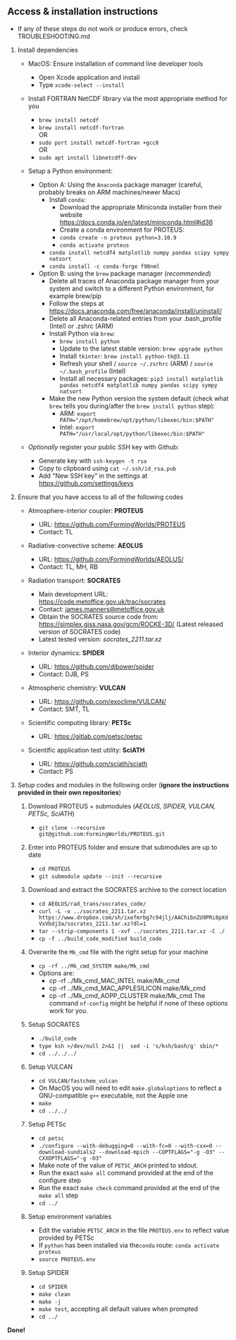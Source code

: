 
## Access & installation instructions

* If any of these steps do not work or produce errors, check TROUBLESHOOTING.md

1. Install dependencies

    * MacOS: Ensure installation of command line developer tools
        * Open Xcode application and install
        * Type `xcode-select --install`

    
            
    * Install FORTRAN NetCDF library via the most appropriate method for you
        * `brew install netcdf`    
        * `brew install netcdf-fortran`     
        OR    
        * `sudo port install netcdf-fortran +gcc8`    
        OR     
        * `sudo apt install libnetcdff-dev`
    
    * Setup a Python environment:
        * Option A: Using the `Anaconda` package manager (careful, probably breaks on ARM machines/newer Macs)
            * Install `conda`:
                * Download the appropriate Miniconda installer from their website
            https://docs.conda.io/en/latest/miniconda.html#id36
                * Create a conda environment for PROTEUS:
                * `conda create -n proteus python=3.10.9`    
                * `conda activate proteus`
            * `conda install netcdf4 matplotlib numpy pandas scipy sympy natsort`
            * `conda install -c conda-forge f90nml`
        * Option B: using the `brew` package manager (*recommended*)
            * Delete all traces of Anaconda package manager from your system and switch to a different Python environment, for example brew/pip
            * Follow the steps at https://docs.anaconda.com/free/anaconda/install/uninstall/
            * Delete all Anaconda-related entries from your .bash_profile (Intel) or .zshrc (ARM)
            * Install Python via `brew`: 
                * `brew install python`
                * Update to the latest stable version: `brew upgrade python`
                * Install `tkinter`: `brew install python-tk@3.11`
                * Refresh your shell / `source ~/.zsrhrc` (ARM) / `source ~/.bash_profile` (Intel)
                * Install all necessary packages: `pip3 install matplotlib pandas netcdf4 matplotlib numpy pandas scipy sympy natsort`
            * Make the new Python version the system default (check what `brew` tells you during/after the `brew install python` step):
                * ARM: `export PATH="/opt/homebrew/opt/python/libexec/bin:$PATH"`
                * Intel: `export PATH="/usr/local/opt/python/libexec/bin:$PATH"`

    * *Optionally* register your public SSH key with Github:
        * Generate key with `ssh-keygen -t rsa`
        * Copy to clipboard using `cat ~/.ssh/id_rsa.pub`
        * Add "New SSH key" in the settings at https://github.com/settings/keys 

2. Ensure that you have access to all of the following codes
    * Atmosphere-interior coupler: **PROTEUS**
        * URL: https://github.com/FormingWorlds/PROTEUS
        * Contact: TL

    * Radiative-convective scheme: **AEOLUS** 
        * URL: https://github.com/FormingWorlds/AEOLUS/
        * Contact: TL, MH, RB

    * Radiation transport: **SOCRATES** 
        * Main development URL: https://code.metoffice.gov.uk/trac/socrates
        * Contact: james.manners@metoffice.gov.uk
        * Obtain the SOCRATES source code from: https://simplex.giss.nasa.gov/gcm/ROCKE-3D/ (Latest released version of SOCRATES code)
        * Latest tested version: *socrates_2211.tar.xz*

    * Interior dynamics: **SPIDER** 
        * URL: https://github.com/djbower/spider
        * Contact: DJB, PS

    * Atmospheric chemistry: **VULCAN**
        * URL: https://github.com/exoclime/VULCAN/
        * Contact: SMT, TL

    * Scientific computing library: **PETSc**
        * URL: https://gitlab.com/petsc/petsc

    * Scientific application test utility: **SciATH**
        * URL: https://github.com/sciath/sciath
        * Contact: PS

3. Setup codes and modules in the following order (**ignore the instructions provided in their own repositories**)

    1. Download PROTEUS + submodules (*AEOLUS, SPIDER, VULCAN, PETSc, SciATH*)
        * `git clone --recursive git@github.com:FormingWorlds/PROTEUS.git`

    2. Enter into PROTEUS folder and ensure that submodules are up to date
        * `cd PROTEUS`
        * `git submodule update --init --recursive`

    3. Download and extract the SOCRATES archive to the correct location
        * `cd AEOLUS/rad_trans/socrates_code/`
        * `curl -L -o ../socrates_2211.tar.xz https://www.dropbox.com/sh/ixefmrbg7c94jlj/AAChibnZU9PRi8pXdVxVbdj3a/socrates_2211.tar.xz?dl=1`
        * `tar --strip-components 1 -xvf ../socrates_2211.tar.xz -C ./`
        * `cp -f ../build_code_modified build_code`

    4. Overwrite the `Mk_cmd` file with the right setup for your machine
        * `cp -rf ../Mk_cmd_SYSTEM make/Mk_cmd`    
        * Options are:
            * cp -rf ../Mk_cmd_MAC_INTEL make/Mk_cmd
            * cp -rf ../Mk_cmd_MAC_APPLESILICON make/Mk_cmd
            * cp -rf ../Mk_cmd_AOPP_CLUSTER make/Mk_cmd
        The command `nf-config` might be helpful if none of these options work for you.

    5. Setup SOCRATES 
        * `./build_code`
        * `type ksh >/dev/null 2>&1 ||  sed -i 's/ksh/bash/g' sbin/* `
        * `cd ../../../`

    6. Setup VULCAN
        * `cd VULCAN/fastchem_vulcan`
        * On MacOS you will need to edit `make.globaloptions` to reflect a GNU-compatible `g++` executable, not the Apple one
        * `make`
        * `cd ../../`
        
    7. Setup PETSc
        * `cd petsc`
        * `./configure --with-debugging=0 --with-fc=0 --with-cxx=0 --download-sundials2 --download-mpich --COPTFLAGS="-g -O3" --CXXOPTFLAGS="-g -O3"`
        * Make note of the value of `PETSC_ARCH` printed to stdout.
        * Run the exact `make all` command provided at the end of the configure step
        * Run the exact `make check` command provided at the end of the `make all` step
        * `cd ../`

    8. Setup environment variables
        * Edit the variable `PETSC_ARCH` in the file `PROTEUS.env` to reflect value provided by PETSc
        * If `python` has been installed via the`conda` route: `conda activate proteus`
        * `source PROTEUS.env`

    9. Setup SPIDER
        * `cd SPIDER`
        * `make clean`
        * `make -j`
        * `make test`, accepting all default values when prompted
        * `cd ../`

**Done!**
